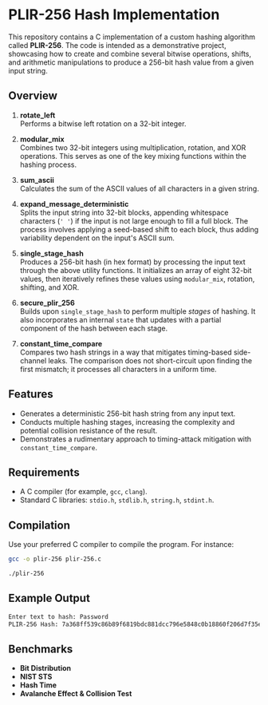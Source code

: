 # PLIR-256 Hash Implementation

This repository contains a C implementation of a custom hashing algorithm called **PLIR-256**. The code is intended as a demonstrative project, showcasing how to create and combine several bitwise operations, shifts, and arithmetic manipulations to produce a 256-bit hash value from a given input string.

## Overview

1. **rotate_left**  
   Performs a bitwise left rotation on a 32-bit integer.

2. **modular_mix**  
   Combines two 32-bit integers using multiplication, rotation, and XOR operations. This serves as one of the key mixing functions within the hashing process.

3. **sum_ascii**  
   Calculates the sum of the ASCII values of all characters in a given string.

4. **expand_message_deterministic**  
   Splits the input string into 32-bit blocks, appending whitespace characters (`' '`) if the input is not large enough to fill a full block. The process involves applying a seed-based shift to each block, thus adding variability dependent on the input's ASCII sum.

5. **single_stage_hash**  
   Produces a 256-bit hash (in hex format) by processing the input text through the above utility functions. It initializes an array of eight 32-bit values, then iteratively refines these values using `modular_mix`, rotation, shifting, and XOR.

6. **secure_plir_256**  
   Builds upon `single_stage_hash` to perform multiple _stages_ of hashing. It also incorporates an internal `state` that updates with a partial component of the hash between each stage.

7. **constant_time_compare**  
   Compares two hash strings in a way that mitigates timing-based side-channel leaks. The comparison does not short-circuit upon finding the first mismatch; it processes all characters in a uniform time.

## Features

- Generates a deterministic 256-bit hash string from any input text.
- Conducts multiple hashing stages, increasing the complexity and potential collision resistance of the result.
- Demonstrates a rudimentary approach to timing-attack mitigation with `constant_time_compare`.

## Requirements

- A C compiler (for example, `gcc`, `clang`).
- Standard C libraries: `stdio.h`, `stdlib.h`, `string.h`, `stdint.h`.

## Compilation

Use your preferred C compiler to compile the program. For instance:

```bash
gcc -o plir-256 plir-256.c
```
```bash
./plir-256
```
## Example Output
```bash
Enter text to hash: Password
PLIR-256 Hash: 7a368ff539c86b89f6819bdc881dcc796e5848c0b18860f206d7f35e37a38afb
```
## Benchmarks
- **Bit Distribution**
- **NIST STS**
- **Hash Time**
- **Avalanche Effect & Collision Test**
